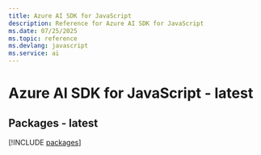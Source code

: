 ```yaml
---
title: Azure AI SDK for JavaScript
description: Reference for Azure AI SDK for JavaScript
ms.date: 07/25/2025
ms.topic: reference
ms.devlang: javascript
ms.service: ai
---
```

# Azure AI SDK for JavaScript - latest
## Packages - latest
[!INCLUDE [packages](ai-index.md)]